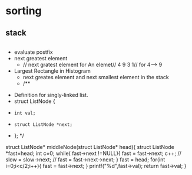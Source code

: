 # sorting

## stack

```
```
- evaluate postfix
- next greatest element 
    + // next gratest element for An elemet//  4 9 3 1// for 4--> 9
- Largest Rectangle in Histogram
    - next greates element and next smallest element in the     stack
    - /**
 * Definition for singly-linked list.
 * struct ListNode {
 *     int val;
 *     struct ListNode *next;
 * };
 */


struct ListNode* middleNode(struct ListNode* head){
        struct ListNode *fast=head;
    int c=0;
    while( fast->next !=NULL){
        fast = fast->next;
        c++;
        // slow = slow->next;
        // fast = fast->next->next;
    }
    fast = head;
    for(int i=0;i<c/2;i++){
        fast = fast->next;
    }
    printf("%d",fast->val);
    return fast->val; 
}
